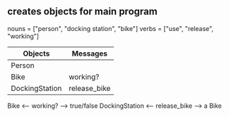 ## creates objects for main program

nouns = ["person", "docking station", "bike"]
verbs = ["use", "release", "working"]


Objects  | Messages
------------- | -------------
Person  |
Bike  | working?
DockingStation | release_bike

Bike <-- working? --> true/false
DockingStation <-- release_bike --> a Bike
